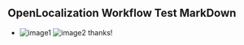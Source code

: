 ## OpenLocalization Workflow Test MarkDown
* ![image1](.\8c128de2-94bf-464a-acdb-a3181cbb9e27.PNG)   ![image2](.\bfce475a-b9eb-4001-936c-b0ddfdbff9b1.png) 
thanks!